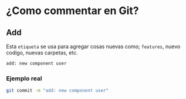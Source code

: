 # ¿Como commentar en Git?

## Add

Esta `etiqueta` se usa para agregar cosas nuevas como; `features`, nuevo codigo, nuevas carpetas, etc.

```bash
add: new component user
```

### Ejemplo real

```bash
git commit -m "add: new component user"
```